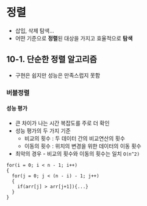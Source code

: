# 정렬

- 삽입, 삭제 탐색...
- 어떤 기준으로 **정렬**된 대상을 가지고 효율적으로 **탐색**

## 10-1. 단순한 정렬 알고리즘

- 구현은 쉽지만 성능은 만족스럽지 못함

### 버블정렬

#### 성능 평가

- 큰 차이가 나는 시간 복잡도를 주로 더 확인
- 성능 평가의 두 가지 기준
  - 비교의 횟수 : 두 데이터 간의 비교연산의 횟수
  - 이동의 횟수 : 위치의 변경을 위한 데이터의 이동 횟수
- 최악의 경우 - 비교의 횟수와 이동의 횟수는 일치 `O(n^2)`

```
for(i = 0; i < n - 1; i++)
{
  for(j = 0; j < (n - i) - 1; j++)
  {
    if(arr[j] > arr[j+1]){...}
  }
}
```
